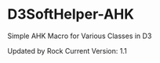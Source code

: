 # D3SoftHelper-AHK
Simple AHK Macro for Various Classes in D3


Updated by Rock
Current Version: 1.1
